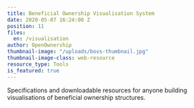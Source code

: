 ```yaml
---
title: Beneficial Ownership Visualisation System
date: 2020-05-07 16:24:00 Z
position: 11
files:
  en: /visualisation
author: OpenOwnership
thumbnail-image: "/uploads/bovs-thumbnail.jpg"
thumbnail-image-class: web-resource
resource_type: Tools
is_featured: true
---
```


Specifications and downloadable resources for anyone building visualisations of
beneficial ownership structures.
